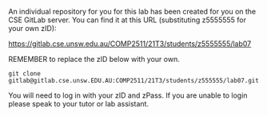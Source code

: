 An individual repository for you for this lab has been created for you on the CSE GitLab server. You can find it at this URL (substituting z5555555 for your own zID):

https://gitlab.cse.unsw.edu.au/COMP2511/21T3/students/z5555555/lab07

REMEMBER to replace the zID below with your own.

`git clone gitlab@gitlab.cse.unsw.EDU.AU:COMP2511/21T3/students/z555555/lab07.git`

You will need to log in with your zID and zPass. If you are unable to login please speak to your tutor or lab assistant.
